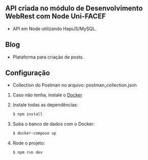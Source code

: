 ## API criada no módulo de Desenvolvimento WebRest com Node Uni-FACEF

- API em Node utilizando HapiJS/MySQL.

## Blog

- Plataforma para criação de posts.

## Configuração

- Collection do Postman no arquivo: postman_collection.json

1. Caso não tenha, instale o [Docker](https://www.docker.com/get-started)

2. Instale todas as dependências:

    ```sh
    $ npm install
    ```
	
3. Suba o banco de dados com o Docker:

	```sh
	$ docker-compose up
	```
	
4. Rode o projeto:

	```sh
	$ npm run dev
	```
